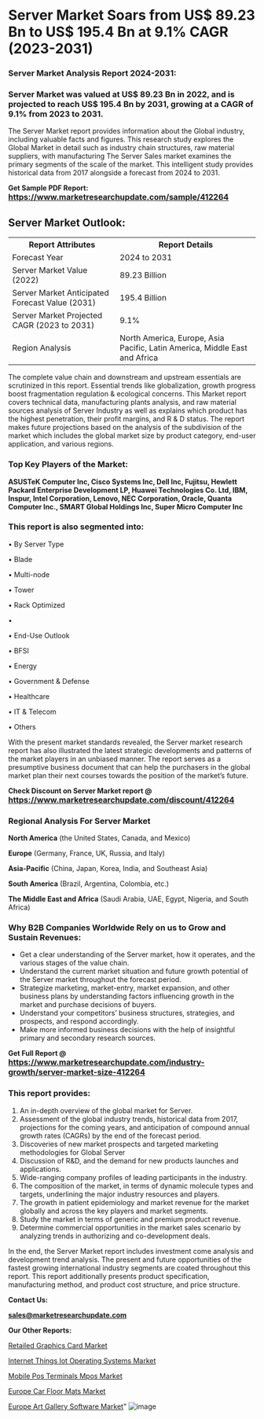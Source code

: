 # Server Market Soars from US$ 89.23 Bn to US$ 195.4 Bn at 9.1% CAGR (2023-2031)

<strong><h3>Server Market Analysis Report 2024-2031:</h3></strong>

<strong><h3>Server Market was valued at US$ 89.23 Bn in 2022, and is projected to reach US$ 195.4 Bn by 2031, growing at a CAGR of 9.1% from 2023 to 2031.</h3></strong>

The Server Market report provides information about the Global industry, including valuable facts and figures. This research study explores the Global Market in detail such as industry chain structures, raw material suppliers, with manufacturing The Server Sales market examines the primary segments of the scale of the market. This intelligent study provides historical data from 2017 alongside a forecast from 2024 to 2031.

<strong>Get Sample PDF Report: <a href=https://www.marketresearchupdate.com/sample/412264><font size=3 color=#0000ff>https://www.marketresearchupdate.com/sample/412264</font></a></strong>

<html>
<body>

<h2>Server Market Outlook:</h2>

<table>
  <tr>
    <th>Report Attributes</th>
    <th>Report Details</th>
  </tr>
  <tr>
    <td>Forecast Year</td>
    <td>2024 to 2031</td>
  </tr>
  <tr>
    <td>Server Market Value (2022)</td>
    <td>89.23 Billion</td>
  </tr>
  <tr>
    <td>Server Market Anticipated Forecast Value (2031)</td>
    <td>195.4 Billion</td>
  </tr>
  <tr>
    <td>Server Market Projected CAGR (2023 to 2031)</td>
    <td>9.1%</td>
  </tr>
  <tr>
    <td>Region Analysis</td>
    <td>North America, Europe, Asia Pacific, Latin America, Middle East and Africa</td>
  </tr>
</table>

</body>
</html>

The complete value chain and downstream and upstream essentials are scrutinized in this report. Essential trends like globalization, growth progress boost fragmentation regulation &amp; ecological concerns. This Market report covers technical data, manufacturing plants analysis, and raw material sources analysis of Server Industry as well as explains which product has the highest penetration, their profit margins, and R & D status. The report makes future projections based on the analysis of the subdivision of the market which includes the global market size by product category, end-user application, and various regions.

<strong><h3>Top Key Players of the Market:</h3></strong>

<strong>ASUSTeK Computer Inc, Cisco Systems Inc, Dell Inc, Fujitsu, Hewlett Packard Enterprise Development LP, Huawei Technologies Co. Ltd, IBM, Inspur, Intel Corporation, Lenovo, NEC Corporation, Oracle, Quanta Computer lnc., SMART Global Holdings Inc, Super Micro Computer Inc</strong>

<strong><h3>This report is also segmented into:</h3></strong>

• By Server Type

• Blade

• Multi-node

• Tower

• Rack Optimized

• 

• End-Use Outlook

• BFSI

• Energy

• Government & Defense

• Healthcare

• IT & Telecom

• Others

With the present market standards revealed, the Server market research report has also illustrated the latest strategic developments and patterns of the market players in an unbiased manner. The report serves as a presumptive business document that can help the purchasers in the global market plan their next courses towards the position of the market’s future.

<strong>Check Discount on Server Market report @ <a href=https://www.marketresearchupdate.com/discount/412264><font size=3 color=#0000ff>https://www.marketresearchupdate.com/discount/412264</font></a></strong>

<strong><h3>Regional Analysis For Server Market</h3></strong>

<strong>North America</strong> (the United States, Canada, and Mexico)

<strong>Europe</strong> (Germany, France, UK, Russia, and Italy)

<strong>Asia-Pacific</strong> (China, Japan, Korea, India, and Southeast Asia)

<strong>South America</strong> (Brazil, Argentina, Colombia, etc.)

<strong>The Middle East and Africa</strong> (Saudi Arabia, UAE, Egypt, Nigeria, and South Africa)

<strong><h3>Why B2B Companies Worldwide Rely on us to Grow and Sustain Revenues:</h3></strong>
<ul>
  <li>Get a clear understanding of the Server market, how it operates, and the various stages of the value chain.</li>
  <li>Understand the current market situation and future growth potential of the Server market throughout the forecast period.</li>
  <li>Strategize marketing, market-entry, market expansion, and other business plans by understanding factors influencing growth in the market and purchase decisions of buyers.</li>
  <li>Understand your competitors’ business structures, strategies, and prospects, and respond accordingly.</li>
  <li>Make more informed business decisions with the help of insightful primary and secondary research sources.</li>
</ul>

<strong>Get Full Report @ <a href=https://www.marketresearchupdate.com/industry-growth/server-market-size-412264><font size=3 color=#0000ff>https://www.marketresearchupdate.com/industry-growth/server-market-size-412264</font></a></strong>

<strong><h3>This report provides:</h3></strong>
<ol>
  <li>An in-depth overview of the global market for Server.</li>
  <li>Assessment of the global industry trends, historical data from 2017, projections for the coming years, and anticipation of compound annual growth rates (CAGRs) by the end of the forecast period.</li>
  <li>Discoveries of new market prospects and targeted marketing methodologies for Global Server</li>
  <li>Discussion of R&amp;D, and the demand for new products launches and applications.</li>
  <li>Wide-ranging company profiles of leading participants in the industry.</li>
  <li>The composition of the market, in terms of dynamic molecule types and targets, underlining the major industry resources and players.</li>
  <li>The growth in patient epidemiology and market revenue for the market globally and across the key players and market segments.</li>
  <li>Study the market in terms of generic and premium product revenue.</li>
  <li>Determine commercial opportunities in the market sales scenario by analyzing trends in authorizing and co-development deals.</li>
</ol>

In the end, the Server Market report includes investment come analysis and development trend analysis. The present and future opportunities of the fastest growing international industry segments are coated throughout this report. This report additionally presents product specification, manufacturing method, and product cost structure, and price structure.

<strong>Contact Us:</strong>

<strong>sales@marketresearchupdate.com</strong>

<strong>Our Other Reports:</strong>

<a href=https://www.linkedin.com/pulse/retailed-graphics-card-market-2023-size-growth>Retailed Graphics Card Market</a>

<a href=https://www.linkedin.com/pulse/internet-things-iot-operating-systems-market-1f>Internet Things Iot Operating Systems Market</a>

<a href=https://www.linkedin.com/pulse/mobile-pos-terminals-mpos-market-analysis-segment>Mobile Pos Terminals Mpos Market</a>

<a href=https://www.linkedin.com/pulse/europe-car-floor-mats-market-growing-rapidly>Europe Car Floor Mats Market</a>

<a href=https://www.linkedin.com/pulse/europe-art-gallery-software-market-analysis-2023>Europe Art Gallery Software Market</a>"
![image](https://github.com/Ankan-2/Market-Research-News/assets/158291571/1d8c36fd-7491-47a4-b48a-8d795e71817a)
